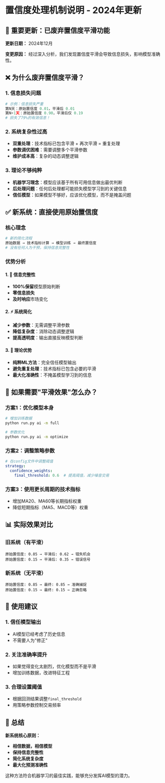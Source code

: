 # 置信度处理机制说明 - 2024年更新

## 🚨 **重要更新：已废弃置信度平滑功能**

**更新日期：** 2024年12月

**变更原因：** 经过深入分析，我们发现置信度平滑会导致信息损失，影响模型准确性。

## ❌ **为什么废弃置信度平滑？**

### **1. 信息损失问题**
```python
# 示例：信息损失严重
第N天：原始置信度 0.01，平滑后 0.01
第N+1天：原始置信度 0.90，平滑后仅 0.19
# 损失了79%的有效信息！
```

### **2. 系统复杂性过高**
- **双重处理**：技术指标已包含平滑 + 再次平滑 = 重复处理
- **参数调优困难**：需要调整多个平滑参数
- **维护成本高**：复杂的动态调整逻辑

### **3. 理论不够纯粹**
- **机器学习理念**：模型应该基于所有可用信息做出最优判断
- **后处理问题**：任何后处理都可能损失模型学习到的关键信息
- **信任模型**：如果模型不够好，应该优化模型，而不是掩盖问题

## ✅ **新系统：直接使用原始置信度**

### **核心理念**
```python
# 新的简化流程
原始数据 → 技术指标计算 → 模型训练 → 最终置信度
# 没有任何人为干预，保持信息完整性
```

### **优势分析**

#### **1. 🎯 信息完整性**
- **100%保留**模型原始判断
- **零信息损失**
- **及时响应**市场变化

#### **2. ⚡ 系统简化**
- **减少参数**：无需调整平滑参数
- **降低复杂度**：消除动态调整逻辑
- **提高透明度**：输出直接反映模型判断

#### **3. 🔬 理论优势**
- **纯粹ML方法**：完全信任模型输出
- **避免重复处理**：技术指标已包含必要的平滑
- **最大化准确性**：不掩盖模型学习到的信息

## 🔧 **如果需要"平滑效果"怎么办？**

### **方案1：优化模型本身**
```bash
# 增加训练数据
python run.py ai -m full

# 参数优化
python run.py ai -m optimize
```

### **方案2：调整策略参数**
```yaml
# 在config文件中调整阈值
strategy:
  confidence_weights:
    final_threshold: 0.6  # 提高阈值，减少噪音交易
```

### **方案3：使用更长周期的技术指标**
- 增加MA20、MA60等长期指标权重
- 降低短期指标（MA5、MACD等）权重

## 📊 **实际效果对比**

### **旧系统（有平滑）**
```
原始置信度: 0.85 → 平滑后: 0.62 → 错失机会
原始置信度: 0.15 → 平滑后: 0.35 → 错误信号
```

### **新系统（无平滑）**
```
原始置信度: 0.85 → 最终: 0.85 → 准确捕捉
原始置信度: 0.15 → 最终: 0.15 → 正确忽略
```

## 🎯 **使用建议**

### **1. 信任模型输出**
- AI模型已经考虑了历史信息
- 不需要人为"修正"

### **2. 关注准确率提升**
- 如果觉得变化太剧烈，优化模型而不是平滑
- 增加训练数据，改进特征工程

### **3. 合理设置阈值**
- 根据回测结果调整`final_threshold`
- 用策略参数控制交易频率

## 🚀 **总结**

**新系统核心原则：**
- **相信数据，相信模型**
- **保持信息完整性**
- **简化系统复杂度**
- **最大化预测准确性**

这种方法符合机器学习的最佳实践，能够充分发挥AI模型的潜力。 